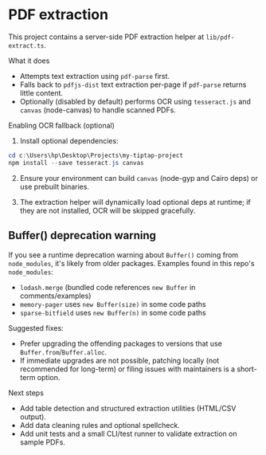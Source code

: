 PDF extraction
==============

This project contains a server-side PDF extraction helper at `lib/pdf-extract.ts`.

What it does
- Attempts text extraction using `pdf-parse` first.
- Falls back to `pdfjs-dist` text extraction per-page if `pdf-parse` returns little content.
- Optionally (disabled by default) performs OCR using `tesseract.js` and `canvas` (node-canvas) to handle scanned PDFs.

Enabling OCR fallback (optional)
1) Install optional dependencies:

```powershell
cd c:\Users\hp\Desktop\Projects\my-tiptap-project
npm install --save tesseract.js canvas
```

2) Ensure your environment can build `canvas` (node-gyp and Cairo deps) or use prebuilt binaries.

3) The extraction helper will dynamically load optional deps at runtime; if they are not installed, OCR will be skipped gracefully.

Buffer() deprecation warning
----------------------------
If you see a runtime deprecation warning about `Buffer()` coming from `node_modules`, it's likely from older packages. Examples found in this repo's `node_modules`:

- `lodash.merge` (bundled code references `new Buffer` in comments/examples)
- `memory-pager` uses `new Buffer(size)` in some code paths
- `sparse-bitfield` uses `new Buffer(n)` in some code paths

Suggested fixes:
- Prefer upgrading the offending packages to versions that use `Buffer.from`/`Buffer.alloc`.
- If immediate upgrades are not possible, patching locally (not recommended for long-term) or filing issues with maintainers is a short-term option.

Next steps
- Add table detection and structured extraction utilities (HTML/CSV output).
- Add data cleaning rules and optional spellcheck.
- Add unit tests and a small CLI/test runner to validate extraction on sample PDFs.
